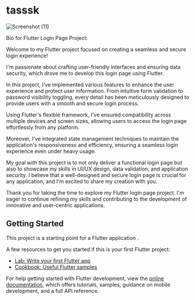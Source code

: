 # tasssk

![Screenshot (11)](https://github.com/dxgsltn/fluter_topic6/assets/163827345/749ac8c1-fc0c-4ff6-8745-4d73e671f1ec)

Bio for Flutter Login Page Project:

Welcome to my Flutter project focused on creating a seamless and secure login experience!

I'm passionate about crafting user-friendly interfaces and ensuring data security, which drove me to develop this login page using Flutter.

In this project, I've implemented various features to enhance the user experience and protect user information. From intuitive form validation to password visibility toggling, every detail has been meticulously designed to provide users with a smooth and secure login process.

Using Flutter's flexible framework, I've ensured compatibility across multiple devices and screen sizes, allowing users to access the login page effortlessly from any platform.

Moreover, I've integrated state management techniques to maintain the application's responsiveness and efficiency, ensuring a seamless login experience even under heavy usage.

My goal with this project is to not only deliver a functional login page but also to showcase my skills in UI/UX design, data validation, and application security. I believe that a well-designed and secure login page is crucial for any application, and I'm excited to share my creation with you.

Thank you for taking the time to explore my Flutter login page project. I'm eager to continue refining my skills and contributing to the development of innovative and user-centric applications.
## Getting Started

This project is a starting point for a Flutter application .

A few resources to get you started if this is your first Flutter project:

- [Lab: Write your first Flutter app](https://docs.flutter.dev/get-started/codelab)
- [Cookbook: Useful Flutter samples](https://docs.flutter.dev/cookbook)

For help getting started with Flutter development, view the
[online documentation](https://docs.flutter.dev/), which offers tutorials,
samples, guidance on mobile development, and a full API reference.
